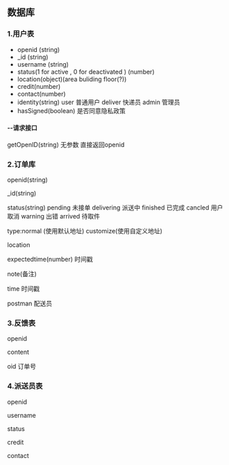 ## 数据库

### 1.用户表

- openid (string)
- _id (string)
- username (string)
- status(1 for active , 0 for deactivated ) (number)
- location(object)(area buliding floor(?))
- credit(number)
- contact(number)
- identity(string) user 普通用户 deliver 快递员 admin 管理员
- hasSigned(boolean) 是否同意隐私政策

#### --请求接口

getOpenID(string) 无参数 直接返回openid

### 2.订单库

openid(string)

_id(string)

status(string) pending 未接单 delivering 派送中 finished 已完成 cancled 用户取消 warning 出错 arrived 待取件

type:normal (使用默认地址) customize(使用自定义地址)

location

expectedtime(number) 时间戳

note(备注)

time 时间戳

postman 配送员



### 3.反馈表

openid

content

oid 订单号



### 4.派送员表

openid

username

status

credit

contact
